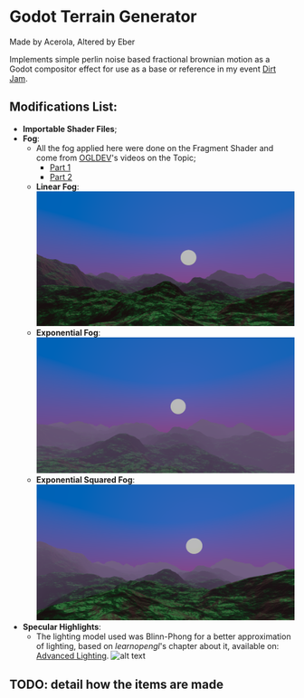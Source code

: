 # Godot Terrain Generator

Made by Acerola, 
Altered by Eber 

Implements simple perlin noise based fractional brownian motion as a Godot compositor effect for use as a base or reference in my event [Dirt Jam](https://itch.io/jam/acerola-dirt-jam/).

## Modifications List:
- **Importable Shader Files**; 
- **Fog**:
	- All the fog applied here were done on the Fragment Shader and come from [OGLDEV](https://www.youtube.com/@OGLDEV)'s videos on the Topic;
		- [Part 1](https://www.youtube.com/watch?v=oQksg57qsRA)
		- [Part 2](https://www.youtube.com/watch?v=BYbIs1C7rkM)
	- **Linear Fog**:
![alt text](Images/example_fog.png)
	- **Exponential Fog**:
![alt text](Images/example_exponential_fog.png)
	- **Exponential Squared Fog**:
![alt text](Images/example_exp_sqrd_fog.png)
- **Specular Highlights**:
	-  The lighting model used was Blinn-Phong for a better approximation of lighting, based on *learnopengl*'s chapter about it, available on: [Advanced Lighting](https://learnopengl.com/Advanced-Lighting/Advanced-Lighting).
![alt text](Images/example-specular.gif)
## TODO: detail how the items are made
